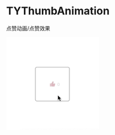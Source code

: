 # TYThumbAnimation
点赞动画/点赞效果

![点赞效果](https://github.com/TynnPassBy/TYThumbAnimation/blob/master/new.gif)
